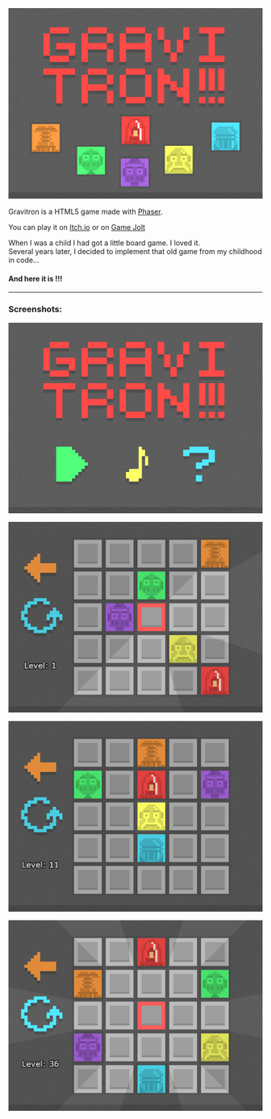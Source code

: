 ![Cover](https://raw.githubusercontent.com/Neko250/Gravitron/master/img/cover.png)

Gravitron is a HTML5 game made with [Phaser](http://phaser.io/).

You can play it on [Itch.io](http://neko250.itch.io/gravitron) or on [Game Jolt](http://gamejolt.com/games/puzzle/gravitron/42799/)

When I was a child I had got a little board game. I loved it.  
Several years later, I decided to implement that old game from my childhood in code...

#### And here it is !!!

---

### Screenshots:

![](https://raw.githubusercontent.com/Neko250/Gravitron/master/img/screenshots/menu.png)

![](https://raw.githubusercontent.com/Neko250/Gravitron/master/img/screenshots/level1.png)

![](https://raw.githubusercontent.com/Neko250/Gravitron/master/img/screenshots/level11.png)

![](https://raw.githubusercontent.com/Neko250/Gravitron/master/img/screenshots/level36.png)
